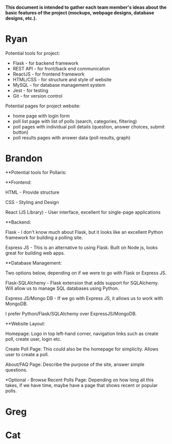 #### This document is intended to gather each team member's ideas about the basic features of the project (mockups, webpage designs, database designs, etc.). 

# Ryan

Potential tools for project:
* Flask - for backend framework
* REST API - for front/back end communication
* ReactJS - for frontend framework
* HTML/CSS - for structure and style of website
* MySQL - for database management system
* Jest - for testing
* Git - for version control

Potential pages for project website:
* home page with login form
* poll list page with list of polls (search, categories, filtering)
* poll pages with individual poll details (question, answer choices, submit button)
* poll results pages with answer data (poll results, graph)


# Brandon

**Potential tools for Pollaris:

**Frontend:  

  HTML - Provide structure  
  
  CSS - Styling and Design  
  
  React (JS Library) - User interface, excellent for single-page applications

**Backend:  

  Flask - I don't know much about Flask, but it looks like an excellent Python framework for building a polling site.  
  
  Express JS - This is an alternative to using Flask. Built on Node js, looks great for building web apps.

**Database Management:  

  Two options below, depending on if we were to go with Flask or Express JS.
  
  Flask-SQLAlchemy - Flask extension that adds support for SQLAlchemy. Will allow us to manage SQL databases using Python.  
  
  Express JS/Mongo DB - If we go with Express JS, it allows us to work with MongoDB.

  I prefer Python/Flask/SQLAlchemy over ExpressJS/MongoDB.

**Website Layout:  

  Homepage: Logo in top left-hand corner, navigation links such as create poll, create user, login etc.  
  
  Create Poll Page: This could also be the homepage for simplicity. Allows user to create a poll.  
  
  About/FAQ Page: Describe the purpose of the site, answer simple questions.  
  
  *Optional - Browse Recent Polls Page: Depending on how long all this takes, if we have time, maybe have a page that shows recent or popular polls.

# Greg

# Cat
